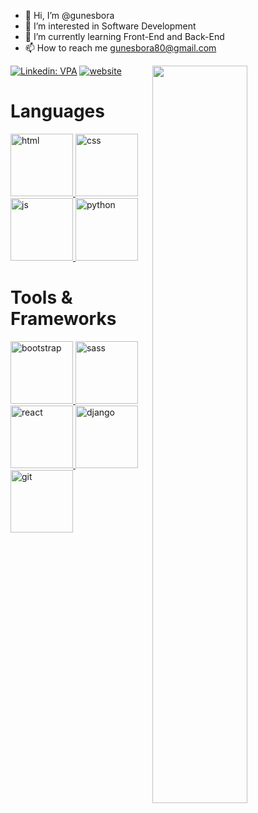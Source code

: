 - 👋 Hi, I’m @gunesbora
- 👀 I’m interested in Software Development
- 🌱 I’m currently learning Front-End and Back-End
- 📫 How to reach me gunesbora80@gmail.com
<img src="https://github-readme-stats.vercel.app/api?username=Bora_icons=true&theme=tokyonight" align='right' width="55%">

[![Linkedin: VPA](https://img.shields.io/badge/linkedin-%230077B5.svg?&style=for-the-badge&logo=linkedin&logoColor=white)](https://www.linkedin.com/in/boragunes/)
[![website](https://img.shields.io/badge/gmail-f1f2f6.svg?&style=for-the-badge&logo=gmail&logoColor=red)](mailto:gunsebora80@gmail.com)


# Languages

<a href="#" target="_blank"> <img src="https://img.favpng.com/4/23/21/responsive-web-design-html-computer-icons-css3-world-wide-web-consortium-png-favpng-N5Cgzsntj8KuEqXAzrfGCnF2X.jpg" alt="html" height="100"/> </a>
<a href="#" target="_blank"> <img src="https://www.sapnesakar.com/img/courses/CSS3.png" alt="css" height="100"/> </a>
<a href="#" target="_blank"> <img src="https://cdn.icon-icons.com/icons2/2108/PNG/512/javascript_icon_130900.png" alt="js" height="100"/> </a>
<a href="#" target="_blank"> <img src="https://www.python.org/static/img/python-logo.png" alt="python" height="100"/> </a>

# Tools & Frameworks

<a href="#" target="_blank"> <img src="https://cdn.icon-icons.com/icons2/2415/PNG/512/bootstrap_plain_wordmark_logo_icon_146620.png" alt="bootstrap" height="100"/> </a>
<a href="#" target="_blank"> <img src="https://www.logolynx.com/images/logolynx/79/7939e83c919fd6e10c8b92b9d3460f6b.png" alt="sass" height="100"/> </a> 
<a href="#" target="_blank"> <img src="https://cdn.icon-icons.com/icons2/2415/PNG/512/react_original_wordmark_logo_icon_146375.png" alt="react" height="100"/> </a>
<a href="#" target="_blank"> <img src="https://www.djangoproject.com/m/img/logos/django-logo-negative.png" alt="django" height="100"/> </a>
<a href="#" target="_blank"> <img src="https://www.vectorlogo.zone/logos/git-scm/git-scm-icon.svg" alt="git" height="100"/> </a> 





